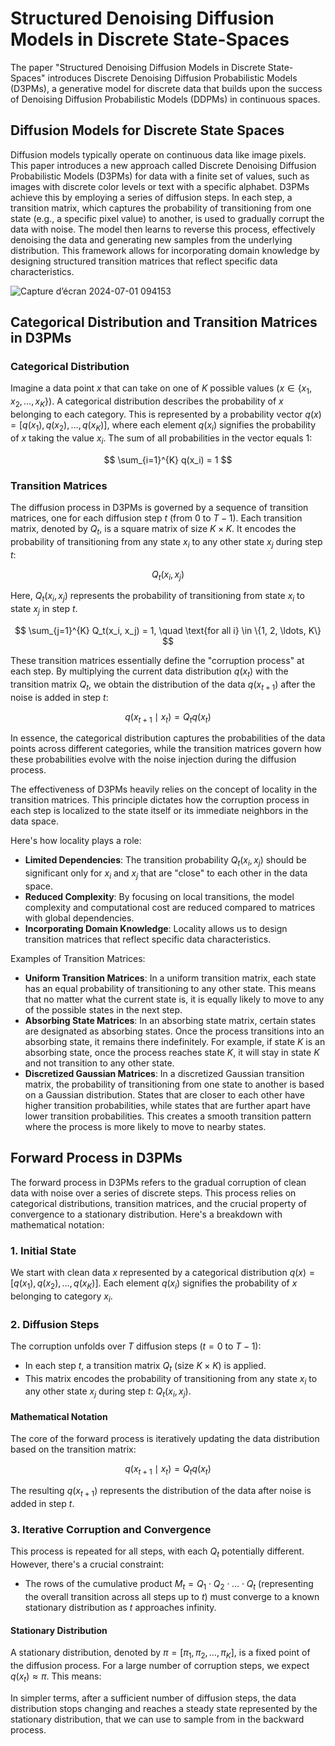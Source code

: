 # Structured Denoising Diffusion Models in Discrete State-Spaces
The paper "Structured Denoising Diffusion Models in Discrete State-Spaces" introduces Discrete Denoising Diffusion Probabilistic Models (D3PMs), a generative model for discrete data that builds upon the success of Denoising Diffusion Probabilistic Models (DDPMs) in continuous spaces.
## Diffusion Models for Discrete State Spaces
Diffusion models typically operate on continuous data like image pixels. This paper introduces a new approach called Discrete Denoising Diffusion Probabilistic Models (D3PMs) for data with a finite set of values, such as images with discrete color levels or text with a specific alphabet. D3PMs achieve this by employing a series of diffusion steps. In each step, a transition matrix, which captures the probability of transitioning from one state (e.g., a specific pixel value) to another, is used to gradually corrupt the data with noise. The model then learns to reverse this process, effectively denoising the data and generating new samples from the underlying distribution. This framework allows for incorporating domain knowledge by designing structured transition matrices that reflect specific data characteristics.

![Capture d’écran 2024-07-01 094153](https://github.com/Abdennacer-Badaoui/D3PMs/assets/106801897/bbbe4946-bd98-4b06-8dcc-2b3155fc3a8c)

## Categorical Distribution and Transition Matrices in D3PMs

### Categorical Distribution

Imagine a data point $x$ that can take on one of $K$ possible values ($x \in \{x_1, x_2, \ldots, x_K\}$). A categorical distribution describes the probability of $x$ belonging to each category. This is represented by a probability vector $q(x) = [q(x_1), q(x_2), \ldots, q(x_K)]$, where each element $q(x_i)$ signifies the probability of $x$ taking the value $x_i$. The sum of all probabilities in the vector equals 1:

$$
\sum_{i=1}^{K} q(x_i) = 1 
$$


### Transition Matrices

The diffusion process in D3PMs is governed by a sequence of transition matrices, one for each diffusion step $t$ (from 0 to $T-1$). Each transition matrix, denoted by $Q_t$, is a square matrix of size $K \times K$. It encodes the probability of transitioning from any state $x_i$ to any other state $x_j$ during step $t$:

$$
Q_t(x_i, x_j)
$$

Here, $Q_t(x_i, x_j)$ represents the probability of transitioning from state $x_i$ to state $x_j$ in step $t$.

$$
\sum_{j=1}^{K} Q_t(x_i, x_j) = 1, \quad \text{for all i} \in \{1, 2, \ldots, K\}
$$

These transition matrices essentially define the "corruption process" at each step. By multiplying the current data distribution $q(x_t)$ with the transition matrix $Q_t$, we obtain the distribution of the data $q(x_{t+1})$ after the noise is added in step $t$:

$$
q(x_{t+1} \mid x_t) = Q_t q(x_t)
$$

In essence, the categorical distribution captures the probabilities of the data points across different categories, while the transition matrices govern how these probabilities evolve with the noise injection during the diffusion process.

The effectiveness of D3PMs heavily relies on the concept of locality in the transition matrices. This principle dictates how the corruption process in each step is localized to the state itself or its immediate neighbors in the data space.

Here's how locality plays a role:

- **Limited Dependencies**: The transition probability $Q_t(x_i, x_j)$ should be significant only for $x_i$ and $x_j$ that are "close" to each other in the data space.
- **Reduced Complexity**: By focusing on local transitions, the model complexity and computational cost are reduced compared to matrices with global dependencies.
- **Incorporating Domain Knowledge**: Locality allows us to design transition matrices that reflect specific data characteristics.

Examples of Transition Matrices:

- **Uniform Transition Matrices**: In a uniform transition matrix, each state has an equal probability of transitioning to any other state. This means that no matter what the current state is, it is equally likely to move to any of the possible states in the next step.
- **Absorbing State Matrices**: In an absorbing state matrix, certain states are designated as absorbing states. Once the process transitions into an absorbing state, it remains there indefinitely. For example, if state $K$ is an absorbing state, once the process reaches state $K$, it will stay in state $K$ and not transition to any other state.
- **Discretized Gaussian Matrices**: In a discretized Gaussian transition matrix, the probability of transitioning from one state to another is based on a Gaussian distribution. States that are closer to each other have higher transition probabilities, while states that are further apart have lower transition probabilities. This creates a smooth transition pattern where the process is more likely to move to nearby states.


## Forward Process in D3PMs

The forward process in D3PMs refers to the gradual corruption of clean data with noise over a series of discrete steps. This process relies on categorical distributions, transition matrices, and the crucial property of convergence to a stationary distribution. Here's a breakdown with mathematical notation:

### 1. Initial State

We start with clean data $x$ represented by a categorical distribution $q(x) = [q(x_1), q(x_2), \ldots, q(x_K)]$.
Each element $q(x_i)$ signifies the probability of $x$ belonging to category $x_i$.

### 2. Diffusion Steps

The corruption unfolds over $T$ diffusion steps ($t = 0$ to $T-1$):

- In each step $t$, a transition matrix $Q_t$ (size $K \times K$) is applied.
- This matrix encodes the probability of transitioning from any state $x_i$ to any other state $x_j$ during step $t$: $Q_t(x_i, x_j)$.

#### Mathematical Notation

The core of the forward process is iteratively updating the data distribution based on the transition matrix:

$$ q(x_{t+1} \mid x_{t}) = Q_t q(x_t) $$

The resulting $q(x_{t+1})$ represents the distribution of the data after noise is added in step $t$.

### 3. Iterative Corruption and Convergence

This process is repeated for all steps, with each $Q_t$ potentially different. However, there's a crucial constraint:
- The rows of the cumulative product $M_t = Q_1 \cdot Q_2 \cdot \ldots \cdot Q_t$ (representing the overall transition across all steps up to $t$) must converge to a known stationary distribution as $t$ approaches infinity.

#### Stationary Distribution

A stationary distribution, denoted by $\pi = [\pi_1, \pi_2, \ldots, \pi_K]$, is a fixed point of the diffusion process. For a large number of corruption steps, we expect $q(x_{t}) \approx \pi$. This means:

In simpler terms, after a sufficient number of diffusion steps, the data distribution stops changing and reaches a steady state represented by the stationary distribution, that we can use to sample from in the backward process.



